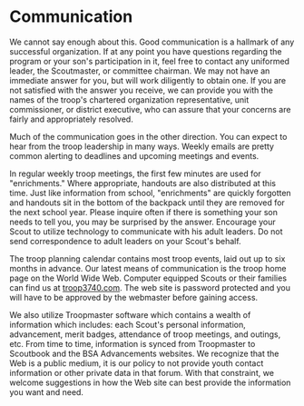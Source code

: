 # Communication

We cannot say enough about this. Good communication is a hallmark of any successful organization. If at any point you have questions regarding the program or your son's participation in it, feel free to contact any uniformed leader, the Scoutmaster, or committee chairman. We may not have an immediate answer  for you, but will work diligently to obtain one. If you are not satisfied with the answer you receive, we can  provide you with the names of the troop's chartered organization representative, unit commissioner, or district executive, who can assure that your concerns are fairly and appropriately resolved.

Much of the communication goes in the other direction. You can expect to hear from the troop leadership  in many ways. Weekly emails are pretty common alerting to deadlines and upcoming meetings and events.

In regular weekly troop meetings, the first few minutes are used for "enrichments." Where appropriate, handouts are also distributed at this time. Just like information from school, "enrichments" are quickly forgotten and handouts sit in the bottom of the backpack until they are removed for the next school year. Please inquire often if there is something your son needs to tell you, you may be surprised by the answer.  Encourage your Scout to utilize technology to communicate with his adult leaders. Do not send  correspondence to adult leaders on your Scout's behalf.

The troop planning calendar contains most troop events, laid out up to six months in advance. Our latest means of communication is the troop home page on the World Wide Web. Computer equipped Scouts or  their families can find us at [troop3740.com](http://www.troop3740.com). The web site is password protected and you will have to be approved by the webmaster before gaining access.

We also utilize Troopmaster software which contains a wealth of information which includes: each Scout's personal information, advancement, merit badges, attendance of troop meetings, and outings, etc. From time to time, information is synced from Troopmaster to Scoutbook and the BSA Advancements websites. We recognize that the Web is a public medium, it is our policy to not provide youth contact information or other private data in that forum. With that constraint, we welcome suggestions in how the Web site can best provide the information you want and need.
